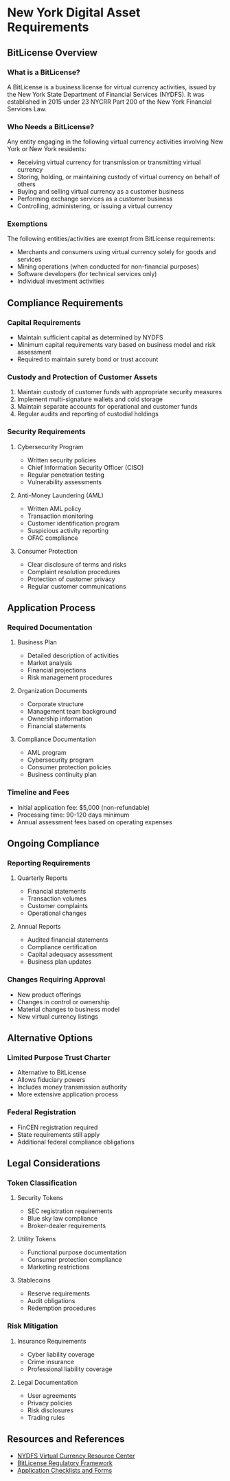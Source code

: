 # New York Digital Asset Requirements

## BitLicense Overview

### What is a BitLicense?
A BitLicense is a business license for virtual currency activities, issued by the New York State Department of Financial Services (NYDFS). It was established in 2015 under 23 NYCRR Part 200 of the New York Financial Services Law.

### Who Needs a BitLicense?
Any entity engaging in the following virtual currency activities involving New York or New York residents:
- Receiving virtual currency for transmission or transmitting virtual currency
- Storing, holding, or maintaining custody of virtual currency on behalf of others
- Buying and selling virtual currency as a customer business
- Performing exchange services as a customer business
- Controlling, administering, or issuing a virtual currency

### Exemptions
The following entities/activities are exempt from BitLicense requirements:
- Merchants and consumers using virtual currency solely for goods and services
- Mining operations (when conducted for non-financial purposes)
- Software developers (for technical services only)
- Individual investment activities

## Compliance Requirements

### Capital Requirements
- Maintain sufficient capital as determined by NYDFS
- Minimum capital requirements vary based on business model and risk assessment
- Required to maintain surety bond or trust account

### Custody and Protection of Customer Assets
1. Maintain custody of customer funds with appropriate security measures
2. Implement multi-signature wallets and cold storage
3. Maintain separate accounts for operational and customer funds
4. Regular audits and reporting of custodial holdings

### Security Requirements
1. Cybersecurity Program
   - Written security policies
   - Chief Information Security Officer (CISO)
   - Regular penetration testing
   - Vulnerability assessments

2. Anti-Money Laundering (AML)
   - Written AML policy
   - Transaction monitoring
   - Customer identification program
   - Suspicious activity reporting
   - OFAC compliance

3. Consumer Protection
   - Clear disclosure of terms and risks
   - Complaint resolution procedures
   - Protection of customer privacy
   - Regular customer communications

## Application Process

### Required Documentation
1. Business Plan
   - Detailed description of activities
   - Market analysis
   - Financial projections
   - Risk management procedures

2. Organization Documents
   - Corporate structure
   - Management team background
   - Ownership information
   - Financial statements

3. Compliance Documentation
   - AML program
   - Cybersecurity program
   - Consumer protection policies
   - Business continuity plan

### Timeline and Fees
- Initial application fee: $5,000 (non-refundable)
- Processing time: 90-120 days minimum
- Annual assessment fees based on operating expenses

## Ongoing Compliance

### Reporting Requirements
1. Quarterly Reports
   - Financial statements
   - Transaction volumes
   - Customer complaints
   - Operational changes

2. Annual Reports
   - Audited financial statements
   - Compliance certification
   - Capital adequacy assessment
   - Business plan updates

### Changes Requiring Approval
- New product offerings
- Changes in control or ownership
- Material changes to business model
- New virtual currency listings

## Alternative Options

### Limited Purpose Trust Charter
- Alternative to BitLicense
- Allows fiduciary powers
- Includes money transmission authority
- More extensive application process

### Federal Registration
- FinCEN registration required
- State requirements still apply
- Additional federal compliance obligations

## Legal Considerations

### Token Classification
1. Security Tokens
   - SEC registration requirements
   - Blue sky law compliance
   - Broker-dealer requirements

2. Utility Tokens
   - Functional purpose documentation
   - Consumer protection compliance
   - Marketing restrictions

3. Stablecoins
   - Reserve requirements
   - Audit obligations
   - Redemption procedures

### Risk Mitigation
1. Insurance Requirements
   - Cyber liability coverage
   - Crime insurance
   - Professional liability coverage

2. Legal Documentation
   - User agreements
   - Privacy policies
   - Risk disclosures
   - Trading rules

## Resources and References
- [NYDFS Virtual Currency Resource Center](https://www.dfs.ny.gov/virtual_currency_businesses)
- [BitLicense Regulatory Framework](https://www.dfs.ny.gov/apps_and_licensing/virtual_currency_businesses/regulation_history)
- [Application Checklists and Forms](https://www.dfs.ny.gov/apps_and_licensing/virtual_currency_businesses/application_materials)